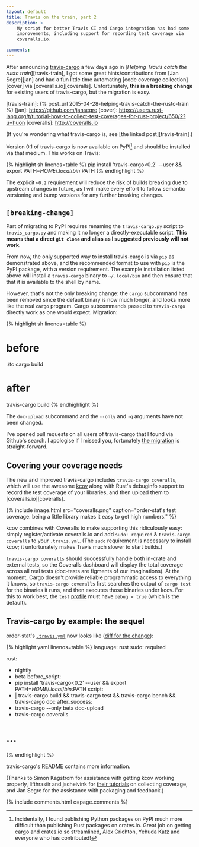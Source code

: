 ```yaml
---
layout: default
title: Travis on the train, part 2
description: >
    My script for better Travis CI and Cargo integration has had some
    improvements, including support for recording test coverage via
    coveralls.io.

comments:
---
```


After announcing [travis-cargo][travis-cargo] a few days ago in
[*Helping Travis catch the rustc train*][travis-train], I got some
great hints/contributions from [Jan Segre][jan] and had a fun little
time automating [code coverage collection][cover] via
[coveralls.io][coveralls]. Unfortunately, **this is a breaking
change** for existing users of travis-cargo, but the migration is
easy.

[travis-cargo]: https://github.com/huonw/travis-cargo
[travis-train]: {% post_url 2015-04-28-helping-travis-catch-the-rustc-train %}
[jan]: https://github.com/jansegre
[cover]: https://users.rust-lang.org/t/tutorial-how-to-collect-test-coverages-for-rust-project/650/2?u=huon
[coveralls]: http://coveralls.io

(If you're wondering what travis-cargo is, see [the linked post][travis-train].)

Version 0.1 of travis-cargo is now available on PyPI[^pypi] and should be
installed via that medium. This works on Travis:

[^pypi]: Incidentally, I found publishing Python packages on PyPI much
         more difficult than publishing Rust packages on crates.io.
         Great job on getting cargo and crates.io so streamlined, Alex
         Crichton, Yehuda Katz and everyone who has contributed!

{% highlight sh linenos=table %}
pip install 'travis-cargo<0.2' --user && export PATH=$HOME/.local/bin:$PATH
{% endhighlight %}

The explicit `<0.2` requirement will reduce the risk of builds
breaking due to upstream changes in future, as I will make every
effort to follow semantic versioning and bump versions for any further
breaking changes.

## `[breaking-change]`

Part of migrating to PyPI requires renaming the `travis-cargo.py`
script to `travis_cargo.py` and making it no longer a
directly-executable script. **This means that a direct `git clone` and
alias as I suggested previously will not work**.

From now, the only supported way to install travis-cargo is via `pip`
as demonstrated above, and the recommended format to use with `pip` is
the PyPI package, with a version requirement. The example installation
listed above will install a `travis-cargo` binary to `~/.local/bin`
and then ensure that that it is available to the shell by name.

However, that's not the only breaking change: the `cargo` subcommand
has been removed since the default binary is now much longer, and
looks more like the real `cargo` program. Cargo subcommands passed to
`travis-cargo` directly work as one would expect. Migration:

{% highlight sh linenos=table %}
# before
./tc cargo build
# after
travis-cargo build
{% endhighlight %}

The `doc-upload` subcommand and the `--only` and `-q` arguments have
not been changed.


I've opened pull requests on all users of travis-cargo that I found
via Github's search. I apologise if I missed you, fortunately
[the migration](https://github.com/huonw/order-stat/commit/251a80999b5d727224523a33847479d23048d7ab)
is straight-forward.


## Covering your coverage needs

The new and improved travis-cargo includes `travis-cargo coveralls`,
which will use the awesome [kcov][kcov] along with Rust's debuginfo
support to record the test coverage of your libraries, and then upload
them to [coveralls.io][coveralls].

{% include image.html src="coveralls.png" caption="order-stat's test coverage: being a little library makes it easy to get high numbers." %}

kcov combines with Coveralls to make supporting this ridiculously
easy: simply register/activate coveralls.io and add `sudo: required` &
`travis-cargo coveralls` to your `.travis.yml`. (The `sudo`
requirement is necessary to install kcov; it unfortunately makes
Travis much slower to start builds.)

[kcov]: (https://github.com/SimonKagstrom/kcov)

`travis-cargo coveralls` should successfully handle both in-crate and
external tests, so the Coveralls dashboard will display the total
coverage across all real tests (doc-tests are figments of our
imaginations). At the moment, Cargo doesn't provide reliable
programmatic access to everything it knows, so `travis-cargo
coveralls` first searches the output of `cargo test` for the binaries
it runs, and then executes those binaries under kcov. For this to work
best, the `test` [profile][profile] must have `debug = true` (which is
the default).

[profile]: http://doc.crates.io/manifest.html#the-[profile.*]-sections

## Travis-cargo by example: the sequel

order-stat's [`.travis.yml`][commit] now looks like ([diff for the change][diff]):

[commit]: https://github.com/huonw/order-stat/blob/251a809/.travis.yml
[diff]: https://github.com/huonw/order-stat/commit/251a80999b5d727224523a33847479d23048d7ab

{% highlight yaml linenos=table %}
language: rust
sudo: required

rust:
  - nightly
  - beta
before_script:
  - pip install 'travis-cargo<0.2' --user && export PATH=$HOME/.local/bin:$PATH
script:
  - |
      travis-cargo build &&
      travis-cargo test &&
      travis-cargo bench &&
      travis-cargo doc
after_success:
  - travis-cargo --only beta doc-upload
  - travis-cargo coveralls

# ...
{% endhighlight %}

travis-cargo's [README][readme] contains more information.

[readme]: https://github.com/huonw/travis-cargo#readme

(Thanks to Simon Kagstrom for assistance with getting kcov working
properly, lifthrasiir and jscheivink for
[their tutorials][coverage-tute] on collecting coverage, and Jan Segre
for the assistance with packaging and feedback.)

[coverage-tute]: https://users.rust-lang.org/t/tutorial-how-to-collect-test-coverages-for-rust-project/650?u=huon

{% include comments.html c=page.comments %}
